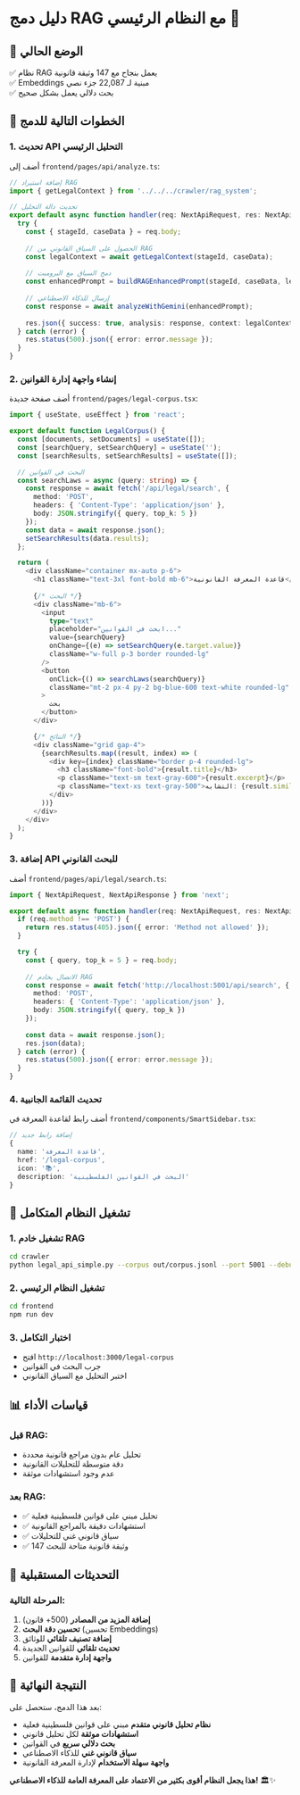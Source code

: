 # دليل دمج RAG مع النظام الرئيسي 🚀

## 🎯 الوضع الحالي
✅ نظام RAG يعمل بنجاح مع 147 وثيقة قانونية  
✅ Embeddings مبنية لـ 22,087 جزء نصي  
✅ بحث دلالي يعمل بشكل صحيح  

## 🔧 الخطوات التالية للدمج

### 1. **تحديث API التحليل الرئيسي**

أضف إلى `frontend/pages/api/analyze.ts`:

```typescript
// إضافة استيراد RAG
import { getLegalContext } from '../../../crawler/rag_system';

// تحديث دالة التحليل
export default async function handler(req: NextApiRequest, res: NextApiResponse) {
  try {
    const { stageId, caseData } = req.body;
    
    // الحصول على السياق القانوني من RAG
    const legalContext = await getLegalContext(stageId, caseData);
    
    // دمج السياق مع البرومبت
    const enhancedPrompt = buildRAGEnhancedPrompt(stageId, caseData, legalContext);
    
    // إرسال للذكاء الاصطناعي
    const response = await analyzeWithGemini(enhancedPrompt);
    
    res.json({ success: true, analysis: response, context: legalContext });
  } catch (error) {
    res.status(500).json({ error: error.message });
  }
}
```

### 2. **إنشاء واجهة إدارة القوانين**

أضف صفحة جديدة `frontend/pages/legal-corpus.tsx`:

```typescript
import { useState, useEffect } from 'react';

export default function LegalCorpus() {
  const [documents, setDocuments] = useState([]);
  const [searchQuery, setSearchQuery] = useState('');
  const [searchResults, setSearchResults] = useState([]);

  // البحث في القوانين
  const searchLaws = async (query: string) => {
    const response = await fetch('/api/legal/search', {
      method: 'POST',
      headers: { 'Content-Type': 'application/json' },
      body: JSON.stringify({ query, top_k: 5 })
    });
    const data = await response.json();
    setSearchResults(data.results);
  };

  return (
    <div className="container mx-auto p-6">
      <h1 className="text-3xl font-bold mb-6">قاعدة المعرفة القانونية</h1>
      
      {/* البحث */}
      <div className="mb-6">
        <input
          type="text"
          placeholder="ابحث في القوانين..."
          value={searchQuery}
          onChange={(e) => setSearchQuery(e.target.value)}
          className="w-full p-3 border rounded-lg"
        />
        <button
          onClick={() => searchLaws(searchQuery)}
          className="mt-2 px-4 py-2 bg-blue-600 text-white rounded-lg"
        >
          بحث
        </button>
      </div>

      {/* النتائج */}
      <div className="grid gap-4">
        {searchResults.map((result, index) => (
          <div key={index} className="border p-4 rounded-lg">
            <h3 className="font-bold">{result.title}</h3>
            <p className="text-sm text-gray-600">{result.excerpt}</p>
            <p className="text-xs text-gray-500">التشابه: {result.similarity_score}</p>
          </div>
        ))}
      </div>
    </div>
  );
}
```

### 3. **إضافة API للبحث القانوني**

أضف `frontend/pages/api/legal/search.ts`:

```typescript
import { NextApiRequest, NextApiResponse } from 'next';

export default async function handler(req: NextApiRequest, res: NextApiResponse) {
  if (req.method !== 'POST') {
    return res.status(405).json({ error: 'Method not allowed' });
  }

  try {
    const { query, top_k = 5 } = req.body;
    
    // الاتصال بخادم RAG
    const response = await fetch('http://localhost:5001/api/search', {
      method: 'POST',
      headers: { 'Content-Type': 'application/json' },
      body: JSON.stringify({ query, top_k })
    });
    
    const data = await response.json();
    res.json(data);
  } catch (error) {
    res.status(500).json({ error: error.message });
  }
}
```

### 4. **تحديث القائمة الجانبية**

أضف رابط لقاعدة المعرفة في `frontend/components/SmartSidebar.tsx`:

```typescript
// إضافة رابط جديد
{
  name: 'قاعدة المعرفة',
  href: '/legal-corpus',
  icon: '📚',
  description: 'البحث في القوانين الفلسطينية'
}
```

## 🚀 تشغيل النظام المتكامل

### 1. **تشغيل خادم RAG**
```bash
cd crawler
python legal_api_simple.py --corpus out/corpus.jsonl --port 5001 --debug
```

### 2. **تشغيل النظام الرئيسي**
```bash
cd frontend
npm run dev
```

### 3. **اختبار التكامل**
- افتح `http://localhost:3000/legal-corpus`
- جرب البحث في القوانين
- اختبر التحليل مع السياق القانوني

## 📊 قياسات الأداء

### قبل RAG:
- تحليل عام بدون مراجع قانونية محددة
- دقة متوسطة للتحليلات القانونية
- عدم وجود استشهادات موثقة

### بعد RAG:
- ✅ تحليل مبني على قوانين فلسطينية فعلية
- ✅ استشهادات دقيقة بالمراجع القانونية
- ✅ سياق قانوني غني للتحليلات
- ✅ 147 وثيقة قانونية متاحة للبحث

## 🔄 التحديثات المستقبلية

### المرحلة التالية:
1. **إضافة المزيد من المصادر** (500+ قانون)
2. **تحسين دقة البحث** (تحسين Embeddings)
3. **إضافة تصنيف تلقائي** للوثائق
4. **تحديث تلقائي** للقوانين الجديدة
5. **واجهة إدارة متقدمة** للقوانين

## 🎯 النتيجة النهائية

بعد هذا الدمج، ستحصل على:
- **نظام تحليل قانوني متقدم** مبني على قوانين فلسطينية فعلية
- **استشهادات موثقة** لكل تحليل قانوني
- **بحث دلالي سريع** في القوانين
- **سياق قانوني غني** للذكاء الاصطناعي
- **واجهة سهلة الاستخدام** لإدارة المعرفة القانونية

**هذا يجعل النظام أقوى بكثير من الاعتماد على المعرفة العامة للذكاء الاصطناعي!** 🏛️✨
